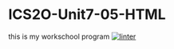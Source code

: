 # ICS2O-Unit7-05-HTML
this is my workschool program
[![linter](https://github.com/Hafsa-Woyessa/ICS2O-Unit7-05-HTML/workflows/linter/badge.svg)](https://github.com/marketplace/actions/super-linter)
